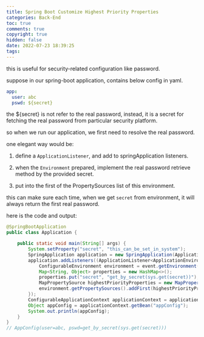 ```yaml
---
title: Spring Boot Customize Highest Priority Properties
categories: Back-End
toc: true
comments: true
copyright: true
hidden: false
date: 2022-07-23 18:39:25
tags:
---
```


this is useful for security-related configuration like password. 

<!--more-->

suppose in our spring-boot application, contains below config in yaml.

```yaml
app:
  user: abc
  pswd: ${secret}
```

the ${secret} is not refer to the real password, instead, it is a secret for fetching the real password from particular security platform.

so when we run our application, we first need to resolve the real password.

one elegant way would be:

1. define a `ApplicationListener`, and add to springApplication listeners.

2. when the `Environment` prepared, implement the real password retrieve method by the provided secret.

3. put into the first of the PropertySources list of this environment. 


this can make sure each time, when we get `secret` from environment, it will always return the first real password.


here is the code and output:

```java
@SpringBootApplication
public class Application {

    public static void main(String[] args) {
        System.setProperty("secret", "this_can_be_set_in_system");
        SpringApplication application = new SpringApplication(Application.class);
        application.addListeners((ApplicationListener<ApplicationEnvironmentPreparedEvent>) event -> {
            ConfigurableEnvironment environment = event.getEnvironment();
            Map<String, Object> properties = new HashMap<>();
            properties.put("secret", "get_by_secret(sys.get(secret))");
            MapPropertySource highestPriorityProperties = new MapPropertySource("highestPriorityProperties", properties);
            environment.getPropertySources().addFirst(highestPriorityProperties);
        });
        ConfigurableApplicationContext applicationContext = application.run(args);
        Object appConfig = applicationContext.getBean("appConfig");
        System.out.println(appConfig);
    }
}
// AppConfig(user=abc, pswd=get_by_secret(sys.get(secret)))

```





